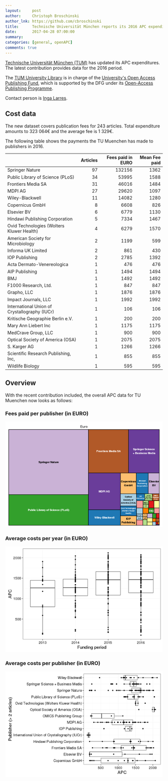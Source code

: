 ```yaml
---
layout:     post
author:     Christoph Broschinski
author_lnk: https://github.com/cbroschinski
title:      Technische Universität München reports its 2016 APC expenditures
date:       2017-04-28 07:00:00
summary:    
categories: [general, openAPC]
comments: true
---
```





[Technische Universität München (TUM)](https://www.tum.de/en/homepage/) has updated its APC expenditures. The latest contribution provides data for the 2016 period.

The [TUM University Library](http://www.ub.tum.de/en) is in charge of the [University's Open Access Publishing Fund](https://www.ub.tum.de/en/publishing-fund), which is supported by the DFG under its [Open-Access Publishing Programme](http://www.dfg.de/en/research_funding/programmes/infrastructure/lis/funding_opportunities/open_access/).

Contact person is [Inga Larres](mailto:open-access@ub.tum.de).

## Cost data



The new dataset covers publication fees for 243 articles. Total expenditure amounts to 323 064€ and the average fee is 1 329€.

The following table shows the payments the TU Muenchen has made to publishers in 2016.


|                                              | Articles| Fees paid in EURO| Mean Fee paid|
|:---------------------------------------------|--------:|-----------------:|-------------:|
|Springer Nature                               |       97|            132156|          1362|
|Public Library of Science (PLoS)              |       34|             53995|          1588|
|Frontiers Media SA                            |       31|             46016|          1484|
|MDPI AG                                       |       27|             29620|          1097|
|Wiley-Blackwell                               |       11|             14082|          1280|
|Copernicus GmbH                               |        8|              6608|           826|
|Elsevier BV                                   |        6|              6779|          1130|
|Hindawi Publishing Corporation                |        5|              7334|          1467|
|Ovid Technologies (Wolters Kluwer Health)     |        4|              6279|          1570|
|American Society for Microbiology             |        2|              1199|           599|
|Informa UK Limited                            |        2|               861|           430|
|IOP Publishing                                |        2|              2785|          1392|
|Acta Dermato-Venereologica                    |        1|               476|           476|
|AIP Publishing                                |        1|              1494|          1494|
|BMJ                                           |        1|              1492|          1492|
|F1000 Research, Ltd.                          |        1|               847|           847|
|Grapho, LLC                                   |        1|              1876|          1876|
|Impact Journals, LLC                          |        1|              1992|          1992|
|International Union of Crystallography (IUCr) |        1|               106|           106|
|Kritische Geographie Berlin e.V.              |        1|               200|           200|
|Mary Ann Liebert Inc                          |        1|              1175|          1175|
|MedCrave Group, LLC                           |        1|               900|           900|
|Optical Society of America (OSA)              |        1|              2075|          2075|
|S. Karger AG                                  |        1|              1266|          1266|
|Scientific Research Publishing, Inc,          |        1|               855|           855|
|Wildlife Biology                              |        1|               595|           595|

## Overview

With the recent contribution included, the overall APC data for TU Muenchen now looks as follows:

### Fees paid per publisher (in EURO)

![plot of chunk tree_tum_2017_04_28_full](/figure/tree_tum_2017_04_28_full-1.png)

###  Average costs per year (in EURO)

![plot of chunk box_tum_2017_04_28_year_full](/figure/box_tum_2017_04_28_year_full-1.png)

###  Average costs per publisher (in EURO)

![plot of chunk box_tum_2017_04_28_publisher_full](/figure/box_tum_2017_04_28_publisher_full-1.png)
